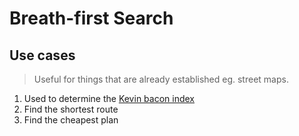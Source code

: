 # Breath-first Search

## Use cases

> Useful for things that are already established eg. street maps.
1. Used to determine the [Kevin bacon index](https://oracleofbacon.org/)
1. Find the shortest route
1. Find the cheapest plan 
